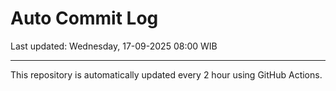 # Auto Commit Log

Last updated: Wednesday, 17-09-2025 08:00 WIB

---

This repository is automatically updated every 2 hour using GitHub Actions.
